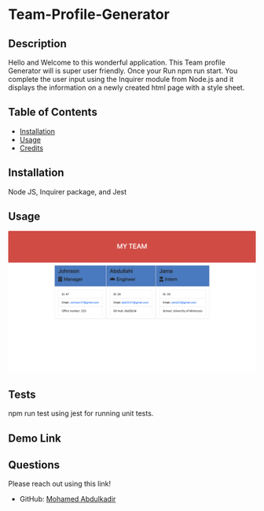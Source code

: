 # Team-Profile-Generator

## Description
 
Hello and Welcome to this wonderful application. This Team profile Generator will is super user friendly. Once your Run npm run start. You complete the user input using the Inquirer module from Node.js and it displays the information on a newly created html page with a style sheet. 

## Table of Contents


- [Installation](#installation)
- [Usage](#usage)
- [Credits](#credits)


## Installation
Node JS, Inquirer package, and Jest

## Usage
![Screenshot](/assets/images/Screen%20Shot%202023-01-24%20at%201.42.37%20AM.png)


## Tests
npm run test using jest for running unit tests.

## Demo Link 


## Questions 
Please reach out using this link!
* GitHub: [Mohamed Abdulkadir](https://github.com/Abdul2k24)
    